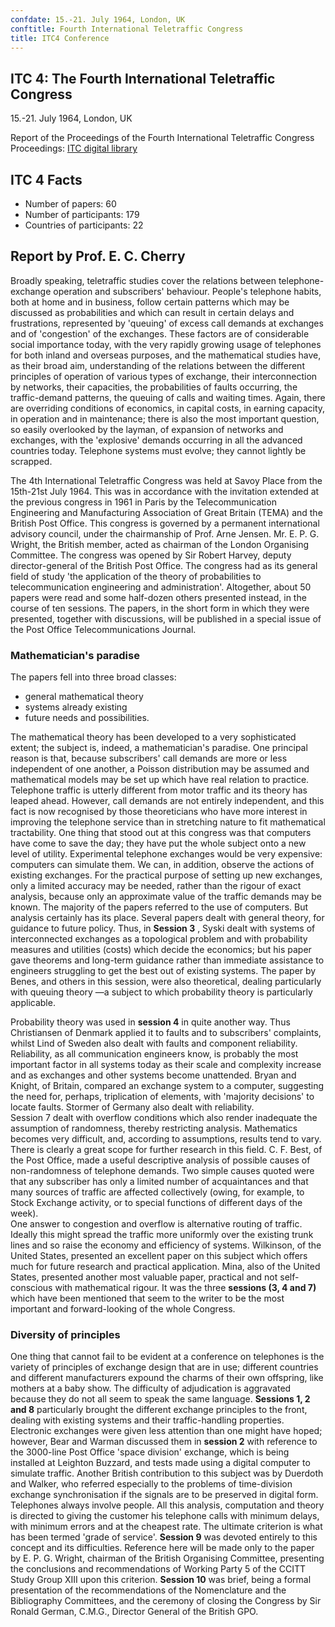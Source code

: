 ```yaml
---
confdate: 15.-21. July 1964, London, UK
conftitle: Fourth International Teletraffic Congress
title: ITC4 Conference
---
```


## ITC 4: The Fourth International Teletraffic Congress

15.-21. July 1964, London, UK

Report of the Proceedings of the Fourth International Teletraffic Congress<br/>
Proceedings: [ITC digital library](../itc-library/itc4.html)

## ITC 4 Facts

  * Number of papers: 60
  * Number of participants: 179
  * Countries of participants: 22



## Report by Prof. E. C. Cherry

Broadly speaking, teletraffic studies cover the relations between telephone-exchange operation and subscribers' behaviour. People's telephone habits, both at home and in business, follow certain patterns which may be discussed as probabilities and which can result in certain delays and frustrations, represented by 'queuing' of excess call demands at exchanges and of 'congestion' of the exchanges. These factors are of considerable social importance today, with the very rapidly growing usage of telephones for both inland and overseas purposes, and the mathematical studies have, as their broad aim, understanding of the relations between the different principles of operation of various types of exchange, their interconnection by networks, their capacities, the probabilities of faults occurring, the traffic-demand patterns, the queuing of calls and waiting times. Again, there are overriding conditions of economics, in capital costs, in earning capacity, in operation and in maintenance; there is also the most important question, so easily overlooked by the layman, of expansion of networks and exchanges, with the 'explosive' demands occurring in all the advanced countries today. Telephone systems must evolve; they cannot lightly be scrapped.


The 4th International Teletraffic Congress was held at Savoy Place from the 15th-21st July 1964. This was in accordance with the invitation extended at the previous congress in 1961 in Paris by the Telecommunication Engineering and Manufacturing Association of Great Britain (TEMA) and the British Post Office. This congress is governed by a permanent international advisory council, under the chairmanship of Prof. Arne Jensen. Mr. E. P. G. Wright, the British member, acted as chairman of the London Organising Committee. The congress was opened by Sir Robert Harvey, deputy director-general of the British Post Office. The congress had as its general field of study 'the application of the theory of probabilities to telecommunication engineering and administration'. Altogether, about 50 papers were read and some half-dozen others presented instead, in the course of ten sessions. The papers, in the short form in which they were presented, together with discussions, will be published in a special issue of the Post Office Telecommunications Journal.

### Mathematician's paradise

The papers fell into three broad classes:

  * general mathematical theory
  * systems already existing
  * future needs and possibilities.




The mathematical theory has been developed to a very sophisticated extent; the subject is, indeed, a mathematician's paradise. One principal reason is that, because subscribers' call demands are more or less independent of one another, a Poisson distribution may be assumed and mathematical models may be set up which have real relation to practice. Telephone traffic is utterly different from motor traffic and its theory has leaped ahead. However, call demands are not entirely independent, and this fact is now recognised by those theoreticians who have more interest in improving the telephone service than in stretching nature to fit mathematical tractability. One thing that stood out at this congress was that computers have come to save the day; they have put the whole subject onto a new level of utility. Experimental telephone exchanges would be very expensive: computers can simulate them. We can, in addition, observe the actions of existing exchanges. For the practical purpose of setting up new exchanges, only a limited accuracy may be needed, rather than the rigour of exact analysis, because only an approximate value of the traffic demands may be known. The majority of the papers referred to the use of computers. But analysis certainly has its place. Several papers dealt with general theory, for guidance to future policy. Thus, in **Session 3** , Syski dealt with systems of interconnected exchanges as a topological problem and with probability measures and utilities (costs) which decide the economics; but his paper gave theorems and long-term guidance rather than immediate assistance to engineers struggling to get the best out of existing systems. The paper by Benes, and others in this session, were also theoretical, dealing particularly with queuing theory —a subject to which probability theory is particularly applicable.


Probability theory was used in **session 4** in quite another way. Thus Christiansen of Denmark applied it to faults and to subscribers' complaints, whilst Lind of Sweden also dealt with faults and component reliability. Reliability, as all communication engineers know, is probably the most important factor in all systems today as their scale and complexity increase and as exchanges and other systems become unattended. Bryan and Knight, of Britain, compared an exchange system to a computer, suggesting the need for, perhaps, triplication of elements, with 'majority decisions' to locate faults. Stormer of Germany also dealt with reliability.<br/>
Session 7 dealt with overflow conditions which also render inadequate the assumption of randomness, thereby restricting analysis. Mathematics becomes very difficult, and, according to assumptions, results tend to vary. There is clearly a great scope for further research in this field. C. F. Best, of the Post Office, made a useful descriptive analysis of possible causes of non-randomness of telephone demands. Two simple causes quoted were that any subscriber has only a limited number of acquaintances and that many sources of traffic are affected collectively (owing, for example, to Stock Exchange activity, or to special functions of different days of the week).<br/>
One answer to congestion and overflow is alternative routing of traffic. Ideally this might spread the traffic more uniformly over the existing trunk lines and so raise the economy and efficiency of systems. Wilkinson, of the United States, presented an excellent paper on this subject which offers much for future research and practical application. Mina, also of the United States, presented another most valuable paper, practical and not self-conscious with mathematical rigour. It was the three **sessions (3, 4 and 7)** which have been mentioned that seem to the writer to be the most important and forward-looking of the whole Congress.


### Diversity of principles


One thing that cannot fail to be evident at a conference on telephones is the variety of principles of exchange design that are in use; different countries and different manufacturers expound the charms of their own offspring, like mothers at a baby show. The difficulty of adjudication is aggravated because they do not all seem to speak the same language. **Sessions 1, 2 and 8** particularly brought the different exchange principles to the front, dealing with existing systems and their traffic-handling properties. Electronic exchanges were given less attention than one might have hoped; however, Bear and Warman discussed them in **session 2** with reference to the 3000-line Post Office 'space division' exchange, which is being installed at Leighton Buzzard, and tests made using a digital computer to simulate traffic. Another British contribution to this subject was by Duerdoth and Walker, who referred especially to the problems of time-division exchange synchronisation if the signals are to be preserved in digital form.<br/>
Telephones always involve people. All this analysis, computation and theory is directed to giving the customer his telephone calls with minimum delays, with minimum errors and at the cheapest rate. The ultimate criterion is what has been termed 'grade of service'. **Session 9** was devoted entirely to this concept and its difficulties. Reference here will be made only to the paper by E. P. G. Wright, chairman of the British Organising Committee, presenting the conclusions and recommendations of Working Party 5 of the CCITT Study Group XIII upon this criterion.
**Session 10** was brief, being a formal presentation of the recommendations of the Nomenclature and the Bibliography Committees, and the ceremony of closing the Congress by Sir Ronald German, C.M.G., Director General of the British GPO.



